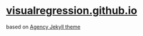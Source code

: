 [visualregression.github.io](https://visualregression.github.io)
================================================================

based on [Agency Jekyll theme](https://github.com/y7kim/agency-jekyll-theme)
